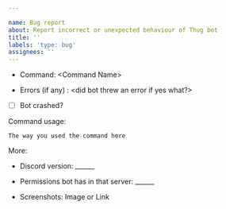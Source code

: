 ```yaml
---

name: Bug report
about: Report incorrect or unexpected behaviour of Thug bot
title: ''
labels: 'type: bug'
assignees: ''
---
```

<!-- Use Discord for questions: https://discord.gg/FSMTeH3hse -->


- Command: \<Command Name>

- Errors (if any) : \<did bot threw an error if yes what?>

- [ ] Bot crashed?


Command usage:
```
The way you used the command here
```

More:
- Discord version: \______
- Permissions bot has in that server: \______

- Screenshots: Image or Link

